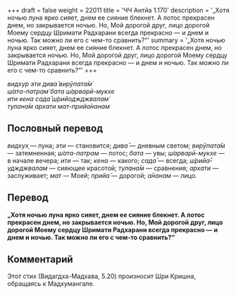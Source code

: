 +++
draft = false
weight = 22011
title = 'ЧЧ Антйа 1.170'
description = '„Хотя ночью луна ярко сияет, днем ее сияние блекнет. А лотос прекрасен днем, но закрывается ночью. Но, Мой дорогой друг, лицо дорогой Моему сердцу Шримати Радхарани всегда прекрасно — и днем и ночью. Так можно ли его с чем-то сравнить?“'
summary = '„Хотя ночью луна ярко сияет, днем ее сияние блекнет. А лотос прекрасен днем, но закрывается ночью. Но, Мой дорогой друг, лицо дорогой Моему сердцу Шримати Радхарани всегда прекрасно — и днем и ночью. Так можно ли его с чем-то сравнить?“'
+++

_видхур эти дива̄ вирӯпата̄м̇  
ш́ата-патрам̇ бата ш́арварӣ-мукхе  
ити кена сада̄ ш́рийоджджвалам̇  
тулана̄м архати мат-прийа̄нанам_

## Пословный перевод

_видхух̣_ — луна; _эти_ — становится; _дива̄_ — дневным светом; _вирӯпата̄м_ — затемненная; _ш́ата_\-_патрам_ — лотос; _бата_ — увы; _ш́арварӣ_\-_мукхе_ — в начале вечера; _ити_ — так; _кена_ — какого; _сада̄_ — всегда; _ш́рийа̄_\-_уджджвалам_ — сияющее красотой; _тулана̄м_ — сравнения; _архати_ — заслуживает; _мат_ — Моей; _прийа̄_ — дорогой; _а̄нанам_ — лицо.

## Перевод

**„Хотя ночью луна ярко сияет, днем ее сияние блекнет. А лотос прекрасен днем, но закрывается ночью. Но, Мой дорогой друг, лицо дорогой Моему сердцу Шримати Радхарани всегда прекрасно — и днем и ночью. Так можно ли его с чем-то сравнить?“**

## Комментарий

Этот стих (Видагдха-Мадхава, 5.20) произносит Шри Кришна, обращаясь к Мадхумангале.
